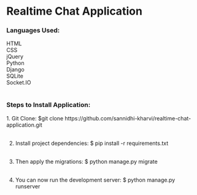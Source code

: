 # Realtime Chat Application

<h3>Languages Used:</h3>
HTML<br/>
CSS<br/>
jQuery<br/>
Python<br/>
Django<br/>
SQLite<br/>
Socket.IO<br/><br/>

<h3>Steps to Install Application:</h3>
1. Git Clone:
$git clone https://github.com/sannidhi-kharvi/realtime-chat-application.git
<br/><br/>

2. Install project dependencies:
$ pip install -r requirements.txt
<br/><br/>

3. Then apply the migrations:
$ python manage.py migrate
<br/><br/>

4. You can now run the development server:
$ python manage.py runserver
<br/><br/>
